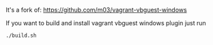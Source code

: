 It's a fork of: https://github.com/m03/vagrant-vbguest-windows


If you want to build and install vagrant vbguest windows plugin just run

```
./build.sh
```

